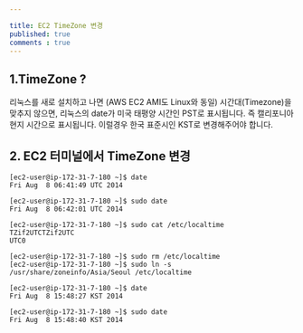 ```yaml
---

title: EC2 TimeZone 변경
published: true
comments : true
---
```


## 1.TimeZone ?

리눅스를 새로 설치하고 나면 (AWS EC2 AMI도 Linux와 동일) 시간대(Timezone)을 맞추지 않으면, 리눅스의 date가 미국 태평양 시간인 PST로 표시됩니다. 즉 캘리포니아 현지 시간으로 표시됩니다. 이럴경우 한국 표준시인 KST로 변경해주어야 합니다.

## 2. EC2 터미널에서 TimeZone 변경
```
[ec2-user@ip-172-31-7-180 ~]$ date
Fri Aug  8 06:41:49 UTC 2014

[ec2-user@ip-172-31-7-180 ~]$ sudo date
Fri Aug  8 06:42:01 UTC 2014

[ec2-user@ip-172-31-7-180 ~]$ sudo cat /etc/localtime
TZif2UTCTZif2UTC
UTC0

[ec2-user@ip-172-31-7-180 ~]$ sudo rm /etc/localtime
[ec2-user@ip-172-31-7-180 ~]$ sudo ln -s /usr/share/zoneinfo/Asia/Seoul /etc/localtime

[ec2-user@ip-172-31-7-180 ~]$ date
Fri Aug  8 15:48:27 KST 2014

[ec2-user@ip-172-31-7-180 ~]$ sudo date
Fri Aug  8 15:48:40 KST 2014


```

